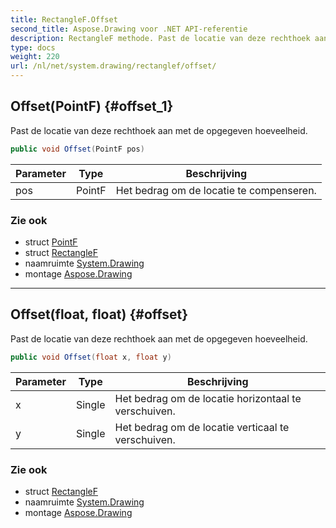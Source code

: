 ```yaml
---
title: RectangleF.Offset
second_title: Aspose.Drawing voor .NET API-referentie
description: RectangleF methode. Past de locatie van deze rechthoek aan met de opgegeven hoeveelheid.
type: docs
weight: 220
url: /nl/net/system.drawing/rectanglef/offset/
---
```

## Offset(PointF) {#offset_1}

Past de locatie van deze rechthoek aan met de opgegeven hoeveelheid.

```csharp
public void Offset(PointF pos)
```

| Parameter | Type | Beschrijving |
| --- | --- | --- |
| pos | PointF | Het bedrag om de locatie te compenseren. |

### Zie ook

* struct [PointF](../../pointf/)
* struct [RectangleF](../)
* naamruimte [System.Drawing](../../rectanglef/)
* montage [Aspose.Drawing](../../../)

---

## Offset(float, float) {#offset}

Past de locatie van deze rechthoek aan met de opgegeven hoeveelheid.

```csharp
public void Offset(float x, float y)
```

| Parameter | Type | Beschrijving |
| --- | --- | --- |
| x | Single | Het bedrag om de locatie horizontaal te verschuiven. |
| y | Single | Het bedrag om de locatie verticaal te verschuiven. |

### Zie ook

* struct [RectangleF](../)
* naamruimte [System.Drawing](../../rectanglef/)
* montage [Aspose.Drawing](../../../)



